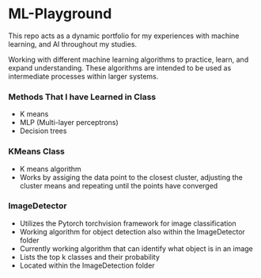 # ML-Playground
This repo acts as a dynamic portfolio for my experiences with machine learning, and AI throughout my studies.

Working with different machine learning algorithms to practice, learn, and expand understanding. These algorithms are intended to be used as intermediate processes within larger systems.

### Methods That I have Learned in Class
- K means
- MLP (Multi-layer perceptrons)
- Decision trees

### KMeans Class
- K means algorithm
- Works by assiging the data point to the closest cluster, adjusting the cluster means and repeating until the points have converged

### ImageDetector
- Utilizes the Pytorch torchvision framework for image classification
- Working algorithm for object detection also within the ImageDetector folder
- Currently working algorithm that can identify what object is in an image
- Lists the top k classes and their probability
- Located within the ImageDetection folder
